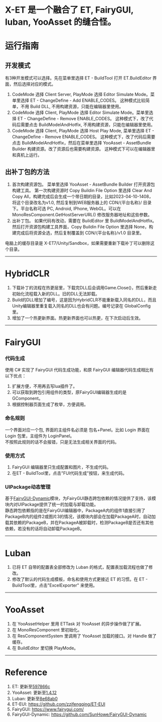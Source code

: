 # X-ET 是一个融合了 ET, FairyGUI, luban, YooAsset 的缝合怪。

# 运行指南
## 开发模式
有3种开发模式可以选择。先在菜单里选择 ET - BuildTool 打开 ET.BuildEditor 界面，然后选择对应的模式。
1. CodeMode 选择 Client Server, PlayMode 选择 Editor Simulate Mode。菜单里选择 ET - ChangeDefine - Add ENABLE_CODES。
   这种模式比较简单，不用 Build DLL, 不用构建资源，只能在编辑器里使用。
2. CodeMode 选择 Client, PlayMode 选择 Editor Simulate Mode。菜单里选择 ET - ChangeDefine - Remove ENABLE_CODES。
   这种模式下，改了代码后需要点击 BuildModelAndHotfix, 不用构建资源，只能在编辑器里使用。
3. CodeMode 选择 Client, PlayMode 选择 Host Play Mode, 菜单里选择 ET - ChangeDefine - Remove ENABLE_CODES。
   这种模式下，改了代码后需要点击 BuildModelAndHotfix，然后在菜单里选择 YooAsset - AssetBundle Builder 构建资源。改了资源后也需要构建资源。
   这种模式下可以在编辑器里和真机上运行。

## 出补丁包的方法
1. 首次构建资源包。
   菜单里选择 YooAsset - AssetBundle Builder 打开资源包构建工具。
   第一次构建资源时 Copy Buildin File Option 里选择 Clear And Copy All，构建完成后会生成一个带日期的目录，比如2023-04-10-1408，将这个目录改名为v1.0,
   然后复制到WEB服务器上的 CDN/{平台名称}/ 目录下。平台名称可选 PC, Android, IPhone, WebGL。可以在 MonoResComponent.GetHostServerURL() 修改服务器地址和这些参数。
2. 出补丁包。
   如果代码有改动，需要在 BuildEditor 里 BuildModelAndHotfix。
   然后打开资源包构建工具界面，Copy Buildin File Option 里选择 None，构建完成后将资源全选，然后复制覆盖到 CDN/{平台名称}/v1.0 目录里。

电脑上的缓存目录是 X-ET7/Unity/Sandbox，如果需要重新下载补丁可以删除这个目录。

---
# HybridCLR
1. 下载补丁的流程在热更层里，下载完DLL后会调用Game.Close()，然后重新走初始化流程载入新的DLL。旧的DLL无法卸载。
2. Build的DLL增加了编号，这是因为HybridCLR不能重新载入同名的DLL，而且Unity编辑器里重复载入同名的DLL也会有问题。编号记录在 GlobalConfig 里。
3. 增加了一个热更新界面。热更新界面也可以热更，在下次启动后生效。

---
# FairyGUI
### 代码生成
使用 C# 实现了 FairyGUI 代码生成功能，和原 FairyGUI 编辑器代码生成相比有以下优点：
1. 扩展方便，不用再去写lua插件了。
2. 可以获取到跨包引用组件的类型，原FairyGUI编辑器生成的是GComponent。
3. 根据控制器页面生成了枚举，方便调用。  

### 命名规则  
一个界面对应一个包, 界面的主组件名必须是 包名+Panel。比如 Login 界面在 Login 包里，主组件为 LoginPanel。  
不按照此规则的话不会报错，只是无法生成相关界面的代码。

### 使用方式
1. FairyGUI 编辑器里只生成配置和图片，不生成代码。
2. 在ET - BuildTool里，点击"FUI代码生成"按钮，来生成代码。

### UIPackage动态管理
基于[FairyGUI-Dynamic](https://github.com/SunHowe/FairyGUI-Dynamic.git)模块，为FairyGUI静态跨包依赖的情况提供了支持，该模块内对UIPackage提供了统一的加载与卸载功能。  
静态跨包依赖指的是在FairyGUI编辑器中，PackageA内的组件1直接引用了PackageB内的组件2或图片3的情况，该模块内部会在加载PackageA时，自动加载其依赖的PackageB，并在PackageA被卸载时，检测PackageB是否还有其他依赖，若没有的话将自动卸载PackageB。

---
# Luban
1. 已将 ET 自带的配置表全部修改为 Luban 的格式，配置表加载流程也做了修改。
2. 修改了默认的代码生成模板，命名和使用方式更接近 ET 的习惯。在 ET - BuildTool里，点击"ExcelExporter" 来使用。

---
# YooAsset
1. 在 YooAssetHelper 里用 ETTask 对 YooAsset 的异步操作做了扩展。
2. 在 MonoResComponent 里初始化。
3. 在 ResComponentSystem 里调用了 YooAsset 加载的接口。对 Handle 做了缓存。
4. 在 BuildEditor 里切换 PlayMode。

---
# Reference
1. ET: 更新至[597866c](https://github.com/egametang/ET/commit/597866cb53b487186d216f08fc8bf3e9f353c0c7)
2. YooAsset: 更新至[1.4.12](https://github.com/tuyoogame/YooAsset/commit/e2788839586876da483729377580aa5cb8d06408)
3. Luban: 更新至[8e68ab0](https://github.com/focus-creative-games/luban)
4. ET-EUI: https://github.com/zzjfengqing/ET-EUI
5. FairyGUI: https://www.fairygui.com/
6. FairyGUI-Dynamic: https://github.com/SunHowe/FairyGUI-Dynamic
